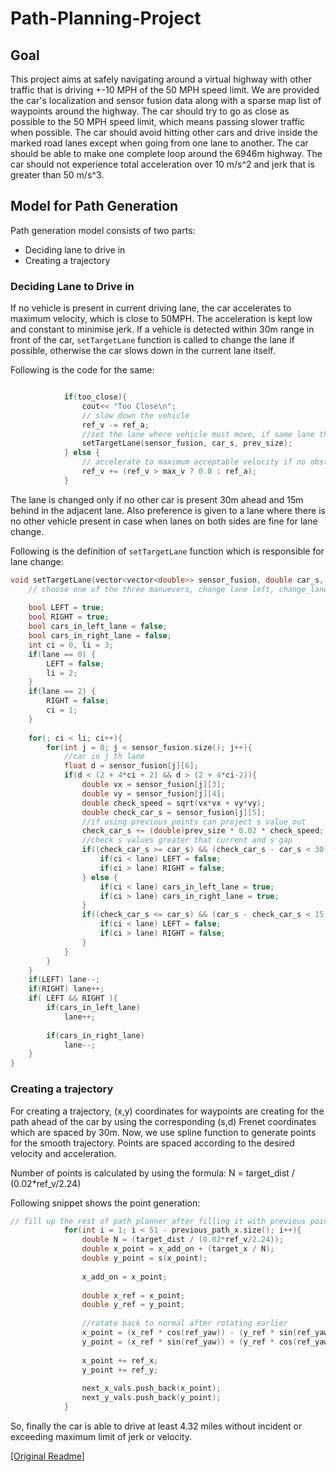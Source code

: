 # Path-Planning-Project

## Goal
This project aims at safely navigating around a virtual highway with other traffic that is driving +-10 MPH of the 50 MPH speed limit.
We are provided the car's localization and sensor fusion data along with a sparse map list of waypoints around the highway. The car should try to go as close as possible to the 50 MPH speed limit, which means passing slower traffic when possible. The car should avoid hitting other cars and drive inside the marked road lanes except when going from one lane to another. The car should be able to make one complete loop around the 6946m highway. The car should not experience total acceleration over 10 m/s^2 and jerk that is greater than 50 m/s^3.

## Model for Path Generation
Path generation model consists of two parts:
* Deciding lane to drive in
* Creating a trajectory

### Deciding Lane to Drive in
If no vehicle is present in current driving lane, the car accelerates to maximum velocity, which is close to 50MPH. The acceleration is kept low and constant to minimise jerk. If a vehicle is detected within 30m range in front of the car, `setTargetLane` function is called to change the lane if possible, otherwise the car slows down in the current lane itself.

Following is the code for the same:
```c

            if(too_close){
                cout<< "Too Close\n";
                // slow down the vehicle
                ref_v -= ref_a;
                //set the lane where vehicle must move, if same lane then only decelerate
                setTargetLane(sensor_fusion, car_s, prev_size);
            } else {
                // accelerate to maximum acceptable velocity if no obstacle is present
                ref_v += (ref_v > max_v ? 0.0 : ref_a);
            }

```
The lane is changed only if no other car is present 30m ahead and 15m behind in the adjacent lane. Also preference is given to a lane where there is no other vehicle present in case when lanes on both sides are fine for lane change. 

Following is the definition of `setTargetLane` function which is responsible for lane change:
```c
void setTargetLane(vector<vector<double>> sensor_fusion, double car_s, int prev_size){
    // choose one of the three manuevers, change lane left, change_lane right, move straight with reduced speed
    
    bool LEFT = true;
    bool RIGHT = true;
    bool cars_in_left_lane = false;
    bool cars_in_right_lane = false;
    int ci = 0, li = 3;
    if(lane == 0) {
        LEFT = false;
        li = 2;
    }
    if(lane == 2) {
        RIGHT = false;
        ci = 1;
    }
                
    for(; ci < li; ci++){
        for(int j = 0; j < sensor_fusion.size(); j++){
            //car in j th lane
            float d = sensor_fusion[j][6];
            if(d < (2 + 4*ci + 2) && d > (2 + 4*ci-2)){
                double vx = sensor_fusion[j][3];
                double vy = sensor_fusion[j][4];
                double check_speed = sqrt(vx*vx + vy*vy);
                double check_car_s = sensor_fusion[j][5];
                //if using previous points can project s value out
                check_car_s += (double)prev_size * 0.02 * check_speed;
                //check s values greater that current and s gap
                if((check_car_s >= car_s) && (check_car_s - car_s < 30) && (check_speed < ref_v)){
                    if(ci < lane) LEFT = false;
                    if(ci > lane) RIGHT = false;
                } else {
                    if(ci < lane) cars_in_left_lane = true;
                    if(ci > lane) cars_in_right_lane = true;
                }
                if((check_car_s <= car_s) && (car_s - check_car_s < 15)){
                    if(ci < lane) LEFT = false;
                    if(ci > lane) RIGHT = false;
                }
            }
        }
    }
    if(LEFT) lane--;
    if(RIGHT) lane++;
    if( LEFT && RIGHT ){
        if(cars_in_left_lane)
            lane++;
                    
        if(cars_in_right_lane)
            lane--;
    }
}
```

### Creating a trajectory
For creating a trajectory, (x,y) coordinates for waypoints are creating for the path ahead of the car by using the corresponding (s,d) Frenet coordinates which are spaced by 30m. Now, we use spline function to generate points for the smooth trajectory. Points are spaced according to the desired velocity and acceleration.

Number of points is calculated by using the formula: N = target_dist / (0.02*ref_v/2.24)

Following snippet shows the point generation:

```c
// fill up the rest of path planner after filling it with previous points, here we always output 50 points
            for(int i = 1; i < 51 - previous_path_x.size(); i++){
                double N = (target_dist / (0.02*ref_v/2.24));
                double x_point = x_add_on + (target_x / N);
                double y_point = s(x_point);
                
                x_add_on = x_point;
                
                double x_ref = x_point;
                double y_ref = y_point;
                
                //rotate back to normal after rotating earlier
                x_point = (x_ref * cos(ref_yaw)) - (y_ref * sin(ref_yaw));
                y_point = (x_ref * sin(ref_yaw)) + (y_ref * cos(ref_yaw));
                
                x_point += ref_x;
                y_point += ref_y;
                
                next_x_vals.push_back(x_point);
                next_y_vals.push_back(y_point);
            }
```

So, finally the car is able to drive at least 4.32 miles without incident or exceeding maximum limit of jerk or velocity.

[<a href="https://github.com/udacity/CarND-Path-Planning-Project/blob/master/README.md">Original Readme</a>]
